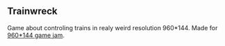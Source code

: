 ## Trainwreck
Game about controling trains in realy weird resolution 960*144. Made for [960*144 game jam](https://itch.io/jam/960144).